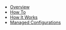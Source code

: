 - [Overview](/ "Overview")
- [How To](how-to.md "How To")
- [How It Works](how-it-works.md "How It Works")
- [Managed Configurations](managed-configurations.md "Automated Configurations")
